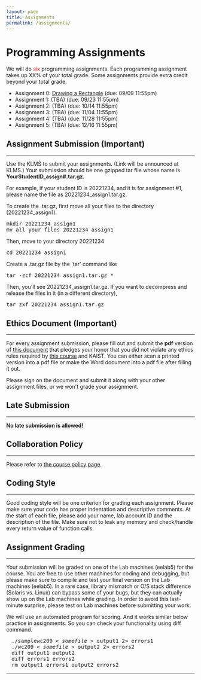 ```yaml
---
layout: page
title: Assignments
permalink: /assignments/
---
```


<h1> Programming Assignments </h1>

<p>
We will do <font color="#FF0000">six</font> programming
assignments. Each programming assignment takes up XX% of your total grade.
Some assignments provide extra credit beyond your total grade.
</p>

<ul>
<li> Assignment 0: <a href="assignment0/index.html"> Drawing a Rectangle</a> (due: 09/09 11:55pm) </li>
<li> Assignment 1: (TBA)
<!--<a href="assignment1/index.html"> A Word Counting Program</a>-->
(due: 09/23 11:55pm) </li>
<li> Assignment 2: (TBA)
<!-- <a href="assignment2/index.html"> String Manipulation </a>  -->
(due: 10/14 11:55pm) </li>
<li> Assignment 3: (TBA)
<!-- <a href="assignment3/index.html"> Customer Management Table </a>  -->
(due: 11/04 11:55pm) </li>
<li> Assignment 4: (TBA)
<!-- <a href="assignment4/index.html"> Assembly Language Programming</a>  -->
(due: 11/28 11:55pm) </li>
<li> Assignment 5: (TBA)
<!-- <a href="assignment5/index.html">Unix Shell Assignment</a>  -->
(due: 12/16 11:55pm) </li>
</ul>


<h2> Assignment Submission (Important) </h2>
<hr>

<p>
Use the KLMS to submit your
assignments. (Link will be announced at KLMS.) Your submission should be one gzipped tar file whose name is <b>YourStudentID_assign#.tar.gz</b>.

For example, if your student ID is 20221234, and it is for assignment #1,
please name the file as 20221234_assign1.tar.gz.

</p><p>
To create the .tar.gz, first move all your files to the directory (20221234_assign1).
</p>

<p>
<pre class="ui message">
mkdir 20221234_assign1
mv all_your_files 20221234_assign1
</pre>

</p><p>
Then, move to your directory 20221234

</p>
<pre class="ui message">
cd 20221234_assign1
</pre>

<p>
Create a .tar.gz file by the 'tar' command like

</p><p>
<pre class="ui message">
tar -zcf 20221234_assign1.tar.gz *
</pre>

</p><p>
Then, you'll see  20221234_assign1.tar.gz. If you want to decompress and release the files in it (in a different directory),

</p>
<pre class="ui message">
tar zxf 20221234_assign1.tar.gz
</pre>

<h2> Ethics Document (Important) </h2>
<hr>

<p>
For every assignment submission, please fill out and submit
the <b>pdf</b> version of <a href="../assignments/EthicsOath.docx">this
document</a> that pledges your honor that you did not violate any
ethics rules required by <a href="../policy">this course</a> and
KAIST.  You can either scan a printed version into a pdf file or make
the Word document into a pdf file after filling it out.

</p><p>
Please sign on the document and submit it along with your other
assignment files, or we won't grade your assignment.


</p><h2> Late Submission </h2>
<hr>

<p><b>No late submission is allowed!</b></p>

<h2> Collaboration Policy </h2>
<hr>

<p>
Please refer to <a href="../policy">the course policy page</a>.


</p><h2> Coding Style </h2>
<hr>

<p>
Good coding style will be one criterion for grading each
assignment. Please make sure your code has proper indentation and
descriptive comments. At the start of each file, please add your name,
lab account ID and the description of the file. Make sure not to leak
any memory and check/handle every return value of function calls.
</p>

<h2> Assignment Grading </h2>
<hr>

<p>
Your submission will be graded on one of the Lab machines (eelab5) for the
course. You are free to use other machines for coding and debugging,
but please make sure to compile and test your final version on the Lab
machines (eelab5). In a rare case, library mismatch or O/S stack difference
(Solaris vs. Linux) can bypass some of your bugs, but they can
actually show up on the Lab machines while grading. In order to avoid
this last-minute surprise, please test on Lab machines before
submitting your work.
</p>
<p>We will use an automated program for scoring.
And it works similar below practice in assignments.
So you can check your functionality using diff command.</p>

<div class="ui message" style="margin-left:1em;"><pre>./samplewc209 &lt; <em>somefile</em> &gt; output1 2&gt; errors1
./wc209 &lt; <em>somefile</em> &gt; output2 2&gt; errors2
diff output1 output2
diff errors1 errors2
rm output1 errors1 output2 errors2</pre>
</div> 

<!--
<h2> Manual grading policy </h2>
<hr>

<p>
Trivial mistake in your submission may cause huge amount of deduction in your assignment score.
For such exceptional circumstances, you can request and get manual grading at the TA's discretion.
This is only allowed for <b>assignment 1</b>,
and you will get <font color="#FF0000">15% amount of deduction</font> from your total score.
</p>
<br>
-->
<hr>

<script src="{{ "/vendor/moment.min.js" | relative_url }}"></script>
<script src="{{ "/vendor/ee209_assignment.js" | relative_url }}"></script>
